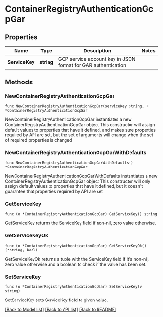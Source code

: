 # ContainerRegistryAuthenticationGcpGar

## Properties

Name | Type | Description | Notes
------------ | ------------- | ------------- | -------------
**ServiceKey** | **string** | GCP service account key in JSON format for GAR authentication | 

## Methods

### NewContainerRegistryAuthenticationGcpGar

`func NewContainerRegistryAuthenticationGcpGar(serviceKey string, ) *ContainerRegistryAuthenticationGcpGar`

NewContainerRegistryAuthenticationGcpGar instantiates a new ContainerRegistryAuthenticationGcpGar object
This constructor will assign default values to properties that have it defined,
and makes sure properties required by API are set, but the set of arguments
will change when the set of required properties is changed

### NewContainerRegistryAuthenticationGcpGarWithDefaults

`func NewContainerRegistryAuthenticationGcpGarWithDefaults() *ContainerRegistryAuthenticationGcpGar`

NewContainerRegistryAuthenticationGcpGarWithDefaults instantiates a new ContainerRegistryAuthenticationGcpGar object
This constructor will only assign default values to properties that have it defined,
but it doesn't guarantee that properties required by API are set

### GetServiceKey

`func (o *ContainerRegistryAuthenticationGcpGar) GetServiceKey() string`

GetServiceKey returns the ServiceKey field if non-nil, zero value otherwise.

### GetServiceKeyOk

`func (o *ContainerRegistryAuthenticationGcpGar) GetServiceKeyOk() (*string, bool)`

GetServiceKeyOk returns a tuple with the ServiceKey field if it's non-nil, zero value otherwise
and a boolean to check if the value has been set.

### SetServiceKey

`func (o *ContainerRegistryAuthenticationGcpGar) SetServiceKey(v string)`

SetServiceKey sets ServiceKey field to given value.



[[Back to Model list]](../README.md#documentation-for-models) [[Back to API list]](../README.md#documentation-for-api-endpoints) [[Back to README]](../README.md)


